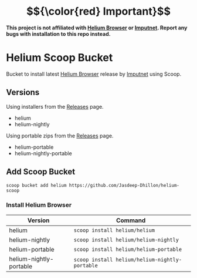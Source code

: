 # $${\color{red} Important}$$ 
**This project is not affiliated with [Helium Browser](https://github.com/imputnet/helium-windows) or [Imputnet](https://github.com/imputnet). Report any bugs with installation to this repo instead.**

# Helium Scoop Bucket

Bucket to install latest [Helium Browser](https://github.com/imputnet/helium-windows) release by [Imputnet](https://github.com/imputnet) using Scoop.

## Versions

Using installers from the [Releases](https://github.com/imputnet/helium-windows/releases) page.

- helium
- helium-nightly

Using portable zips from the [Releases](https://github.com/imputnet/helium-windows/releases) page.

- helium-portable
- helium-nightly-portable

## Add Scoop Bucket

```
scoop bucket add helium https://github.com/Jasdeep-Dhillon/helium-scoop
```

### Install Helium Browser

| Version                 | Command                                        |
| ----------------------- | ---------------------------------------------- |
| helium                  | `scoop install helium/helium`                 |
| helium-nightly          | `scoop install helium/helium-nightly`          |
| helium-portable         | `scoop install helium/helium-portable`         |
| helium-nightly-portable | `scoop install helium/helium-nightly-portable` |
